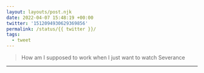 ```yaml
---
layout: layouts/post.njk
date: 2022-04-07 15:48:19 +00:00
twitter: '1512094930629369856'
permalink: /status/{{ twitter }}/
tags: 
  - tweet
---
```


> How am I supposed to work when I just want to watch Severance

---
